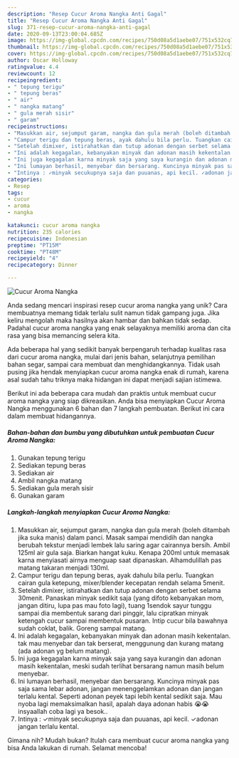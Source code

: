 ```yaml
---
description: "Resep Cucur Aroma Nangka Anti Gagal"
title: "Resep Cucur Aroma Nangka Anti Gagal"
slug: 371-resep-cucur-aroma-nangka-anti-gagal
date: 2020-09-13T23:00:04.685Z
image: https://img-global.cpcdn.com/recipes/750d08a5d1aebe07/751x532cq70/cucur-aroma-nangka-foto-resep-utama.jpg
thumbnail: https://img-global.cpcdn.com/recipes/750d08a5d1aebe07/751x532cq70/cucur-aroma-nangka-foto-resep-utama.jpg
cover: https://img-global.cpcdn.com/recipes/750d08a5d1aebe07/751x532cq70/cucur-aroma-nangka-foto-resep-utama.jpg
author: Oscar Holloway
ratingvalue: 4.4
reviewcount: 12
recipeingredient:
- " tepung terigu"
- " tepung beras"
- " air"
- " nangka matang"
- " gula merah sisir"
- " garam"
recipeinstructions:
- "Masukkan air, sejumput garam, nangka dan gula merah (boleh ditambah jika suka manis) dalam panci. Masak sampai mendidih dan nangka berubah tekstur menjadi lembek lalu saring agar cairannya bersih. Ambil 125ml air gula saja. Biarkan hangat kuku. Kenapa 200ml untuk memasak karna menyiasati airnya menguap saat dipanaskan. Alhamdulillah pas matang takaran menjadi 130ml."
- "Campur terigu dan tepung beras, ayak dahulu bila perlu. Tuangkan cairan gula ketepung, mixer/blender kecepatan rendah selama 5menit."
- "Setelah dimixer, istirahatkan dan tutup adonan dengan serbet selama 30menit. Panaskan minyak sedikit saja (yang difoto kebanyakan mom, jangan ditiru, lupa pas mau foto lagi), tuang 1sendok sayur tunggu sampai dia membentuk sarang dari pinggir, lalu cipratkan minyak ketengah cucur sampai membentuk pusaran. Intip cucur bila bawahnya sudah coklat, balik. Goreng sampai matang."
- "Ini adalah kegagalan, kebanyakan minyak dan adonan masih kekentalan. tak mau menyebar dan tak berserat, menggunung dan kurang matang (ada adonan yg belum matang)."
- "Ini juga kegagalan karna minyak saja yang saya kurangin dan adonan masih kekentalan, meski sudah terlihat bersarang namun masih belum menyebar."
- "Ini lumayan berhasil, menyebar dan bersarang. Kuncinya minyak pas saja sama lebar adonan, jangan menenggelamkan adonan dan jangan terlalu kental. Seperti adonan peyek tapi lebih kental sedikit saja. Mau nyoba lagi memaksimalkan hasil, apalah daya adonan habis 😭😭 insyaallah coba lagi ya besok.."
- "Intinya : ✓minyak secukupnya saja dan puuanas, api kecil. ✓adonan jangan terlalu kental."
categories:
- Resep
tags:
- cucur
- aroma
- nangka

katakunci: cucur aroma nangka 
nutrition: 235 calories
recipecuisine: Indonesian
preptime: "PT15M"
cooktime: "PT48M"
recipeyield: "4"
recipecategory: Dinner

---
```



![Cucur Aroma Nangka](https://img-global.cpcdn.com/recipes/750d08a5d1aebe07/751x532cq70/cucur-aroma-nangka-foto-resep-utama.jpg)

Anda sedang mencari inspirasi resep cucur aroma nangka yang unik? Cara membuatnya memang tidak terlalu sulit namun tidak gampang juga. Jika keliru mengolah maka hasilnya akan hambar dan bahkan tidak sedap. Padahal cucur aroma nangka yang enak selayaknya memiliki aroma dan cita rasa yang bisa memancing selera kita.

Ada beberapa hal yang sedikit banyak berpengaruh terhadap kualitas rasa dari cucur aroma nangka, mulai dari jenis bahan, selanjutnya pemilihan bahan segar, sampai cara membuat dan menghidangkannya. Tidak usah pusing jika hendak menyiapkan cucur aroma nangka enak di rumah, karena asal sudah tahu triknya maka hidangan ini dapat menjadi sajian istimewa.




Berikut ini ada beberapa cara mudah dan praktis untuk membuat cucur aroma nangka yang siap dikreasikan. Anda bisa menyiapkan Cucur Aroma Nangka menggunakan 6 bahan dan 7 langkah pembuatan. Berikut ini cara dalam membuat hidangannya.

<!--inarticleads1-->

##### Bahan-bahan dan bumbu yang dibutuhkan untuk pembuatan Cucur Aroma Nangka:

1. Gunakan  tepung terigu
1. Sediakan  tepung beras
1. Sediakan  air
1. Ambil  nangka matang
1. Sediakan  gula merah sisir
1. Gunakan  garam




<!--inarticleads2-->

##### Langkah-langkah menyiapkan Cucur Aroma Nangka:

1. Masukkan air, sejumput garam, nangka dan gula merah (boleh ditambah jika suka manis) dalam panci. Masak sampai mendidih dan nangka berubah tekstur menjadi lembek lalu saring agar cairannya bersih. Ambil 125ml air gula saja. Biarkan hangat kuku. Kenapa 200ml untuk memasak karna menyiasati airnya menguap saat dipanaskan. Alhamdulillah pas matang takaran menjadi 130ml.
1. Campur terigu dan tepung beras, ayak dahulu bila perlu. Tuangkan cairan gula ketepung, mixer/blender kecepatan rendah selama 5menit.
1. Setelah dimixer, istirahatkan dan tutup adonan dengan serbet selama 30menit. Panaskan minyak sedikit saja (yang difoto kebanyakan mom, jangan ditiru, lupa pas mau foto lagi), tuang 1sendok sayur tunggu sampai dia membentuk sarang dari pinggir, lalu cipratkan minyak ketengah cucur sampai membentuk pusaran. Intip cucur bila bawahnya sudah coklat, balik. Goreng sampai matang.
1. Ini adalah kegagalan, kebanyakan minyak dan adonan masih kekentalan. tak mau menyebar dan tak berserat, menggunung dan kurang matang (ada adonan yg belum matang).
1. Ini juga kegagalan karna minyak saja yang saya kurangin dan adonan masih kekentalan, meski sudah terlihat bersarang namun masih belum menyebar.
1. Ini lumayan berhasil, menyebar dan bersarang. Kuncinya minyak pas saja sama lebar adonan, jangan menenggelamkan adonan dan jangan terlalu kental. Seperti adonan peyek tapi lebih kental sedikit saja. Mau nyoba lagi memaksimalkan hasil, apalah daya adonan habis 😭😭 insyaallah coba lagi ya besok..
1. Intinya : ✓minyak secukupnya saja dan puuanas, api kecil. ✓adonan jangan terlalu kental.




Gimana nih? Mudah bukan? Itulah cara membuat cucur aroma nangka yang bisa Anda lakukan di rumah. Selamat mencoba!
